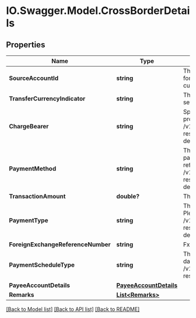 # IO.Swagger.Model.CrossBorderDetails
## Properties

Name | Type | Description | Notes
------------ | ------------- | ------------- | -------------
**SourceAccountId** | **string** | The source account identifier in encrypted format.Typically, this is not displayed to the customer. | 
**TransferCurrencyIndicator** | **string** | The indicator to determine if transfer is to be settled in source of benefciary currency | 
**ChargeBearer** | **string** | Specifies which party(ies) will pay charges due for processing of the instruction. Please use /v1/utilities/referenceData/{chargeBearer} resource to get valid value of this field with description. | 
**PaymentMethod** | **string** | The acceptable forms of remittance for a given payments and transfer transaction.This is a reference data field. Please use /v1/utilities/referenceData/{paymentMethod} resource to get valid value of this field with description. | 
**TransactionAmount** | **double?** | The transaction amount | 
**PaymentType** | **string** | The payment type.This is a reference data field. Please use /v1/utilities/referenceData/{paymentType} resource to get valid value of this field with description. | [optional] 
**ForeignExchangeReferenceNumber** | **string** | Fx deal reference number | [optional] 
**PaymentScheduleType** | **string** | The payment schedule type. This is a reference data. Please use /v1/utilities/referenceData/{paymentScheduleType} resource to get valid value of this field. | [optional] 
**PayeeAccountDetails** | [**PayeeAccountDetails**](PayeeAccountDetails.md) |  | [optional] 
**Remarks** | [**List&lt;Remarks&gt;**](Remarks.md) |  | [optional] 

[[Back to Model list]](../README.md#documentation-for-models) [[Back to API list]](../README.md#documentation-for-api-endpoints) [[Back to README]](../README.md)

